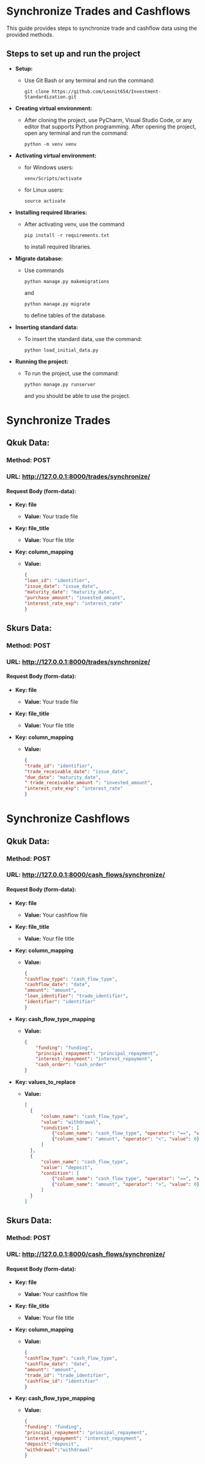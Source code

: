 # Synchronize Trades and Cashflows

This guide provides steps to synchronize trade and cashflow data using the provided methods.

## Steps to set up and run the project

- **Setup:**
  - Use Git Bash or any terminal and run the command: 
    ```
    git clone https://github.com/Leonit654/Investment-Standardization.git
    ```

- **Creating virtual environment:**
  - After cloning the project, use PyCharm, Visual Studio Code, or any editor that supports Python programming. 
    After opening the project, open any terminal and run the command: 
    ```
    python -m venv venv
    ```

- **Activating virtual environment:**
  - for Windows users: 
    ```
    venv/Scripts/activate
    ```
  - for Linux users: 
    ```
    source activate
    ```

- **Installing required libraries:**
  - After activating venv, use the command 
    ```
    pip install -r requirements.txt
    ``` 
    to install required libraries.

- **Migrate database:**
  - Use commands 
    ```
    python manage.py makemigrations
    ```
    and 
    ```
    python manage.py migrate
    ```
    to define tables of the database.

- **Inserting standard data:**
  - To insert the standard data, use the command: 
    ```
    python load_initial_data.py
    ```

- **Running the project:**
  - To run the project, use the command: 
    ```
    python manage.py runserver
    ```
    and you should be able to use the project.

# Synchronize Trades 

## Qkuk Data:

### Method: POST
### URL: http://127.0.0.1:8000/trades/synchronize/

#### Request Body (form-data):
- **Key: file**
  - **Value:** Your trade file

- **Key: file_title**
  - **Value:** Your file title

- **Key: column_mapping**
  - **Value:** 
    ```json
    {
    "loan_id": "identifier",
    "issue_date": "issue_date",
    "maturity_date": "maturity_date",
    "purchase_amount": "invested_amount",
    "interest_rate_exp": "interest_rate"
    }
    ```
## Skurs Data:

### Method: POST
### URL: http://127.0.0.1:8000/trades/synchronize/

#### Request Body (form-data):
- **Key: file**
  - **Value:** Your trade file

- **Key: file_title**
  - **Value:** Your file title

- **Key: column_mapping**
  - **Value:** 
    ```json
    {
    "trade_id": "identifier",
    "trade_receivable_date": "issue_date",
    "due_date": "maturity_date",
    " trade_receivable_amount ": "invested_amount",
    "interest_rate_exp": "interest_rate"
    }
    ```

# Synchronize Cashflows

## Qkuk Data:

### Method: POST
### URL: http://127.0.0.1:8000/cash_flows/synchronize/

#### Request Body (form-data):
- **Key: file**
  - **Value:** Your cashflow file

- **Key: file_title**
  - **Value:** Your file title

- **Key: column_mapping**
  - **Value:**
    ```json
    {
    "cashflow_type": "cash_flow_type",
    "cashflow_date": "date",
    "amount": "amount",
    "loan_identifier": "trade_identifier",
    "identifier": "identifier"
    }
    ```

- **Key: cash_flow_type_mapping**
  - **Value:**
    ```json
    {
        "funding": "funding",
        "principal_repayment": "principal_repayment",
        "interest_repayment": "interest_repayment",
        "cash_order": "cash_order"
    }
    ```

- **Key: values_to_replace**
  - **Value:**
    ```json
    [
      {
          "column_name": "cash_flow_type",
          "value": "withdrawal",
          "condition": [
              {"column_name": "cash_flow_type", "operator": "==", "value": "'cash_order'"},
              {"column_name": "amount", "operator": "<", "value": 0}
          ]
      },
      {
          "column_name": "cash_flow_type",
          "value": "deposit",
          "condition": [
              {"column_name": "cash_flow_type", "operator": "==", "value": "'cash_order'"},
              {"column_name": "amount", "operator": ">", "value": 0}
          ]
      }
    ]
    ```
## Skurs Data:

### Method: POST
### URL: http://127.0.0.1:8000/cash_flows/synchronize/

#### Request Body (form-data):
- **Key: file**
  - **Value:** Your cashflow file

- **Key: file_title**
  - **Value:** Your file title

- **Key: column_mapping**
  - **Value:**
    ```json
    {
    "cashflow_type": "cash_flow_type",
    "cashflow_date": "date",
    "amount": "amount",
    "trade_id": "trade_identifier",
    "cashflow_id": "identifier"
    }
    ```

- **Key: cash_flow_type_mapping**
  - **Value:**
    ```json
    {
    "funding": "funding",
    "principal_repayment": "principal_repayment",
    "interest_repayment": "interest_repayment",
    "deposit":"deposit",
    "withdrawal":"withdrawal"
    }
    ```
    